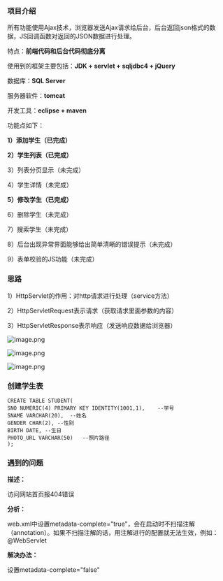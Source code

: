 ### 项目介绍
所有功能使用Ajax技术，浏览器发送Ajax请求给后台，后台返回json格式的数据，JS回调函数对返回的JSON数据进行处理。

特点：**前端代码和后台代码彻底分离**

使用到的框架主要包括：**JDK + servlet + sqljdbc4 + jQuery**

数据库：**SQL Server**

服务器软件：**tomcat**

开发工具：**eclipse + maven**

功能点如下：

**1）添加学生（已完成）**

**2）学生列表（已完成）**

3）列表分页显示（未完成）

4）学生详情（未完成）

**5）修改学生（已完成）**

6）删除学生（未完成）

7）搜索学生（未完成）

8）后台出现异常界面能够给出简单清晰的错误提示（未完成）

9）表单校验的JS功能（未完成）

### 思路
1）HttpServlet的作用：对http请求进行处理（service方法）

2）HttpServletRequest表示请求（获取请求里面参数的内容）

3）HttpServletResponse表示响应（发送响应数据给浏览器）

![image.png](https://upload-images.jianshu.io/upload_images/10027900-1d46b5f8c57b49a6.png?imageMogr2/auto-orient/strip%7CimageView2/2/w/1240)

![image.png](https://upload-images.jianshu.io/upload_images/10027900-7ceea08a7792e9df.png?imageMogr2/auto-orient/strip%7CimageView2/2/w/1240)

![image.png](https://upload-images.jianshu.io/upload_images/10027900-699c2905e14b4882.png?imageMogr2/auto-orient/strip%7CimageView2/2/w/1240)

### 创建学生表
```
CREATE TABLE STUDENT(
SNO NUMERIC(4) PRIMARY KEY IDENTITY(1001,1),	--学号
SNAME VARCHAR(20),	--姓名
GENDER CHAR(2),	--性别
BIRTH DATE,	--生日
PHOTO_URL VARCHAR(50)	--照片路径
);
```
### 遇到的问题
**描述：**

访问网站首页报404错误

**分析：**

web.xml中设置metadata-complete="true"，会在启动时不扫描注解（annotation）。如果不扫描注解的话，用注解进行的配置就无法生效，例如：@WebServlet

**解决办法：**

设置metadata-complete="false"
